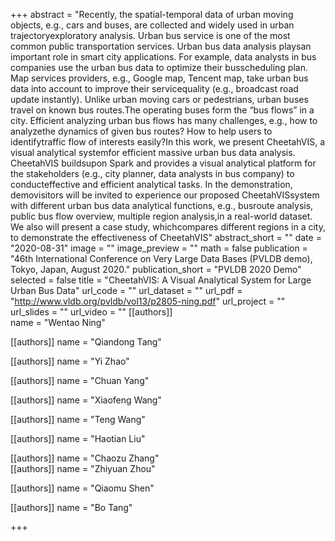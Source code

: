 +++
abstract = "Recently, the spatial-temporal data of urban moving objects, e.g., cars and buses, are collected and widely used in urban trajectoryexploratory analysis. Urban bus service is one of the most common public transportation services. Urban bus data analysis playsan important role in smart city applications. For example, data analysts in bus companies use the urban bus data to optimize their busscheduling plan. Map services providers, e.g., Google map, Tencent map, take urban bus data into account to improve their servicequality (e.g., broadcast road update instantly). Unlike urban moving cars or pedestrians, urban buses travel on known bus routes.The operating buses form the “bus flows” in a city. Efficient analyzing urban bus flows has many challenges, e.g., how to analyzethe dynamics of given bus routes? How to help users to identifytraffic flow of interests easily?In this work, we present CheetahVIS, a visual analytical systemfor efficient massive urban bus data analysis. CheetahVIS buildsupon Spark and provides a visual analytical platform for the stakeholders (e.g., city planner, data analysts in bus company) to conducteffective and efficient analytical tasks. In the demonstration, demovisitors will be invited to experience our proposed CheetahVISsystem with different urban bus data analytical functions, e.g., busroute analysis, public bus flow overview, multiple region analysis,in a real-world dataset. We also will present a case study, whichcompares different regions in a city, to demonstrate the effectiveness of CheetahVIS"
abstract_short = ""
date = "2020-08-31"
image = ""
image_preview = ""
math = false
publication = "46th International Conference on Very Large Data Bases (PVLDB demo), Tokyo, Japan, August 2020."
publication_short = "PVLDB 2020 Demo"
selected = false
title = "CheetahVIS: A Visual Analytical System for Large Urban Bus Data"
url_code = ""
url_dataset = ""
url_pdf = "http://www.vldb.org/pvldb/vol13/p2805-ning.pdf"
url_project = ""
url_slides = ""
url_video = ""
[[authors]]    
name = "Wentao Ning"    


[[authors]]	
name = "Qiandong Tang"	

[[authors]]	
name = "Yi Zhao"	

[[authors]]	
name = "Chuan Yang"	

[[authors]]	
name = "Xiaofeng Wang"	

[[authors]]	
name = "Teng Wang"	

[[authors]]	
name = "Haotian Liu"	

[[authors]]	
name = "Chaozu Zhang"	
[[authors]]	
name = "Zhiyuan Zhou"	

[[authors]]	
name = "Qiaomu Shen"	

[[authors]]	
name = "Bo Tang"	

+++